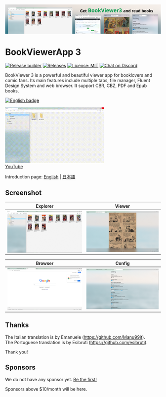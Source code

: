 ![banner](/res/Banner/banner.png)

# BookViewerApp 3
[![Release builder](https://github.com/kurema/BookViewerApp3/workflows/Release%20builder/badge.svg)](https://github.com/kurema/BookViewerApp3/actions)
[![Releases](https://img.shields.io/github/release/kurema/BookViewerApp3.svg)](https://github.com/kurema/BookViewerApp3/releases/latest)
[![License: MIT](https://img.shields.io/badge/License-MIT-blue.svg)](https://github.com/kurema/BookViewerApp3/blob/master/LICENSE)
[![Chat on Discord](https://discordapp.com/api/guilds/741373122858713118/widget.png)](https://discord.gg/tKwuhcc)

BookViewer 3 is a powerful and beautiful viewer app for booklovers and comic fans.
Its main features include multiple tabs, file manager, Fluent Design System and web browser.
It support CBR, CBZ, PDF and Epub books.

<a href='//www.microsoft.com/store/apps/9n607jhlbczb?cid=storebadge&ocid=badge'><img src='https://developer.microsoft.com/en-us/store/badges/images/English_get-it-from-MS.png' alt='English badge' width='142px' height='52px'/></a>

[![YouTube](/res/Movie/20200729/movie.gif)  
YouTube](http://www.youtube.com/watch?v=rKCw_OlOKb8 "YouTube")

Introduction page: [English](https://kurema.github.io/BookViewerApp3/introduction.en.html) | [日本語](https://kurema.github.io/BookViewerApp3/introduction.ja.html)

## Screenshot
| Explorer | Viewer |
| -- | -- |
| ![screenshot](/res/Screenshots/Pics/en/2020-07-18%20171048.png) | ![screenshot](/res/Screenshots/Pics/en/2020-07-18%20171351.png) |

| Browser | Config |
| -- | -- |
| ![screenshot](/res/Screenshots/Pics/en/2020-07-18%20171315.png) | ![screenshot](/res/Screenshots/Pics/en/2020-07-18%20171428.png) |

## Thanks
The Italian translation is by Emanuele (https://github.com/Manu99it).  
The Portuguese translation is by Esibruti (https://github.com/esibruti).

Thank you!

## Sponsors
We do not have any sponsor yet. [Be the first!](https://github.com/sponsors/kurema/)

Sponsors above $10/month will be here.

